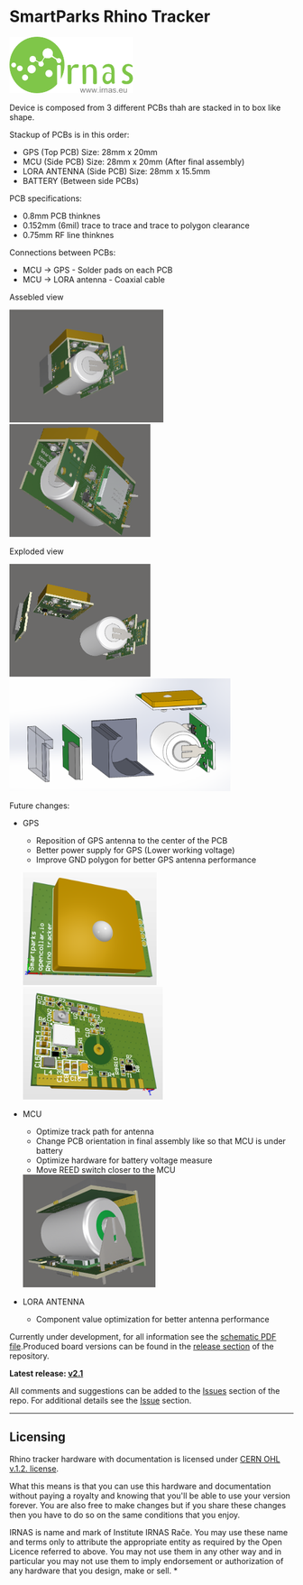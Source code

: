# SmartParks Rhino Tracker
<img src="https://github.com/IRNAS/smartparks-rhino-tracker-hardware/blob/master/11_DOC/irnas_logo.png" height="100">

Device is composed from 3 different PCBs thah are stacked in to box like shape.

Stackup of PCBs is in this order:
- GPS (Top PCB)					Size: 28mm x 20mm 
- MCU (Side PCB)				Size: 28mm x 20mm (After final assembly)
- LORA ANTENNA (Side PCB)		Size: 28mm x 15.5mm
- BATTERY (Between side PCBs)

PCB specifications:
- 0.8mm PCB thinknes
- 0.152mm (6mil) trace to trace and trace to polygon clearance
- 0.75mm RF line thinknes

Connections between PCBs:
- MCU -> GPS - Solder pads on each PCB
- MCU -> LORA antenna - Coaxial cable

Assebled view
 
<img src="https://github.com/IRNAS/smartparks-rhino-tracker-hardware/blob/master/11_DOC/Rhino_V2_1_6.png" height="200">			<img src="https://github.com/IRNAS/smartparks-rhino-tracker-hardware/blob/master/11_DOC/Rhino_V2_1_7.png" height="200">			

Exploded view
 
<img src="https://github.com/IRNAS/smartparks-rhino-tracker-hardware/blob/master/11_DOC/Rhino_V2_1_8.png" height="200">			<img src="https://github.com/IRNAS/smartparks-rhino-tracker-hardware/blob/master/11_DOC/Rhino_V2_1_9.png" height="200">

Future changes:
- GPS
	- Reposition of GPS antenna to the center of the PCB
	- Better power supply for GPS (Lower working voltage)
	- Improve GND polygon for better GPS antenna performance	
	
	<img src="https://github.com/IRNAS/smartparks-rhino-tracker-hardware/blob/master/11_DOC/Rhino_V2_1_10.png" height="200">			<img src="https://github.com/IRNAS/smartparks-rhino-tracker-hardware/blob/master/11_DOC/Rhino_V2_1_11.png" height="200">	
- MCU
	- Optimize track path for antenna
	- Change PCB orientation in final assembly like so that MCU is under battery
	- Optimize hardware for battery voltage measure
	- Move REED switch closer to the MCU
	
	<img src="https://github.com/IRNAS/smartparks-rhino-tracker-hardware/blob/master/11_DOC/Rhino_V2_1_12.png" height="200">
- LORA ANTENNA
	- Component value optimization for better antenna performance
 
 
  
Currently under development, for all information see the [schematic PDF file](https://github.com/IRNAS/smartparks-rhino-tracker-hardware/blob/master/10_OUTPUT_FILES/).Produced board versions can be found in the [release section](https://github.com/IRNAS/smartparks-rhino-tracker-hardware/releases) of the repository.

**Latest release: [v2.1](https://github.com/IRNAS/smartparks-rhino-tracker-hardware)**


All comments and suggestions can be added to the [Issues]() section of the repo. For additional details see the [Issue]() section.

---

## Licensing

Rhino tracker hardware with documentation is licensed under [CERN OHL v.1.2. license](https://www.ohwr.org/licenses/cern-ohl/license_versions/v1.2).

What this means is that you can use this hardware and documentation without paying a royalty and knowing that you'll be able to use your version forever. You are also free to make changes but if you share these changes then you have to do so on the same conditions that you enjoy.

IRNAS is name and mark of Institute IRNAS Rače. You may use these name and terms only to attribute the appropriate entity as required by the Open Licence referred to above. You may not use them in any other way and in particular you may not use them to imply endorsement or authorization of any hardware that you design, make or sell.
*